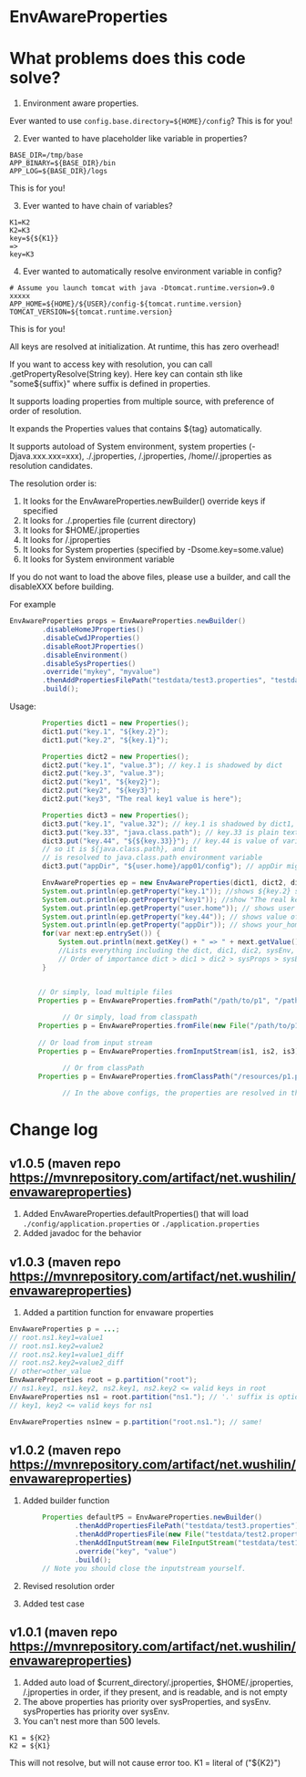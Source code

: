 # EnvAwareProperties
# What problems does this code solve?
1. Environment aware properties.

Ever wanted to use `config.base.directory=${HOME}/config`? This is for you!


2. Ever wanted to have placeholder like variable in properties?
```
BASE_DIR=/tmp/base
APP_BINARY=${BASE_DIR}/bin
APP_LOG=${BASE_DIR}/logs
```
This is for you!

3. Ever wanted to have chain of variables?
```
K1=K2
K2=K3
key=${${K1}}
=>
key=K3
```

4. Ever wanted to automatically resolve environment variable in config?
```
# Assume you launch tomcat with java -Dtomcat.runtime.version=9.0 xxxxx
APP_HOME=${HOME}/${USER}/config-${tomcat.runtime.version}
TOMCAT_VERSION=${tomcat.runtime.version}
```

This is for you!

All keys are resolved at initialization. At runtime, this has zero overhead!

If you want to access key with resolution, you can call .getPropertyResolve(String key).
Here key can contain sth like "some${suffix}" where suffix is defined in properties.

It supports loading properties from multiple source, with preference of order of resolution.

It expands the Properties values that contains ${tag} automatically.

It supports autoload of System environment, system properties (-Djava.xxx.xxx=xxx),
./.jproperties, /.jproperties, /home/<user>/.jproperties as resolution candidates.

The resolution order is:
1. It looks for the EnvAwareProperties.newBuilder() override keys if specified
2. It looks for ./.properties file (current directory)
3. It looks for $HOME/.jproperties
4. It looks for /.jproperties
5. It looks for System properties (specified by -Dsome.key=some.value)
6. It looks for System environment variable

If you do not want to load the above files, please use a builder, and call the disableXXX before building.

For example
```java
EnvAwareProperties props = EnvAwareProperties.newBuilder()
        .disableHomeJProperties()
        .disableCwdJProperties()
        .disableRootJProperties()
        .disableEnvironment()
        .disableSysProperties()
        .override("mykey", "myvalue")
        .thenAddPropertiesFilePath("testdata/test3.properties", "testdata/test4.properties")
        .build();
```

Usage:

```java
        Properties dict1 = new Properties();
        dict1.put("key.1", "${key.2}");
        dict1.put("key.2", "${key.1}");

        Properties dict2 = new Properties();
        dict2.put("key.1", "value.3"); // key.1 is shadowed by dict
        dict2.put("key.3", "value.3");
        dict2.put("key1", "${key2}");
        dict2.put("key2", "${key3}");
        dict2.put("key3", "The real key1 value is here");

        Properties dict3 = new Properties();
        dict3.put("key.1", "value.32"); // key.1 is shadowed by dict1, it is useless here
        dict3.put("key.33", "java.class.path"); // key.33 is plain text value java.class.path
        dict3.put("key.44", "${${key.33}}"); // key.44 is value of variable referenced by key.33,
        // so it is ${java.class.path}, and it
        // is resolved to java.class.path environment variable
        dict3.put("appDir", "${user.home}/app01/config"); // appDir might be resolved to /home/ubuntu/app01/config, for example

        EnvAwareProperties ep = new EnvAwareProperties(dict1, dict2, dict3);
        System.out.println(ep.getProperty("key.1")); //shows ${key.2} since it has a circular reference!
        System.out.println(ep.getProperty("key1")); //show "The real key1 value is here" since it is resolved!
        System.out.println(ep.getProperty("user.home")); // shows user home directory
        System.out.println(ep.getProperty("key.44")); // shows value of env java.class.path, it resolves the chain!
        System.out.println(ep.getProperty("appDir")); // shows your_home_dir/app01/config
        for(var next:ep.entrySet()) {
            System.out.println(next.getKey() + " => " + next.getValue());
            //Lists everything including the dict, dic1, dic2, sysEnv, sysProps!
            // Order of importance dict > dic1 > dic2 > sysProps > sysEnv!
        }


       // Or simply, load multiple files
       Properties p = EnvAwareProperties.fromPath("/path/to/p1", "/path/to/p2");
	
			 // Or simply, load from classpath
       Properties p = EnvAwareProperties.fromFile(new File("/path/to/p1"), new File("/path/to/p2"));
 
       // Or load from input stream
       Properties p = EnvAwareProperties.fromInputStream(is1, is2, is3);

			 // Or from classPath
       Properties p = EnvAwareProperties.fromClassPath("/resources/p1.properties", "/resources/p2.properties");
			
			 // In the above configs, the properties are resolved in the order. Most important properties loads first

```

# Change log
## v1.0.5 (maven repo https://mvnrepository.com/artifact/net.wushilin/envawareproperties)
1. Added EnvAwareProperties.defaultProperties() that will load `./config/application.properties` or `./application.properties`
2. Added javadoc for the behavior

## v1.0.3 (maven repo https://mvnrepository.com/artifact/net.wushilin/envawareproperties)
1. Added a partition function for envaware properties
```java
EnvAwareProperties p = ...;
// root.ns1.key1=value1
// root.ns1.key2=value2
// root.ns2.key1=value1_diff
// root.ns2.key2=value2_diff
// other=other_value
EnvAwareProperties root = p.partition("root");
// ns1.key1, ns1.key2, ns2.key1, ns2.key2 <= valid keys in root
EnvAwareProperties ns1 = root.partition("ns1."); // '.' suffix is optional
// key1, key2 <= valid keys for ns1

EnvAwareProperties ns1new = p.partition("root.ns1."); // same!
```
## v1.0.2 (maven repo https://mvnrepository.com/artifact/net.wushilin/envawareproperties)
1. Added builder function
```java
        Properties defaultP5 = EnvAwareProperties.newBuilder()
                .thenAddPropertiesFilePath("testdata/test3.properties")
                .thenAddPropertiesFile(new File("testdata/test2.properties"))
                .thenAddInputStream(new FileInputStream("testdata/test1.properties"))
                .override("key", "value")
                .build();
        // Note you should close the inputstream yourself.
```

2. Revised resolution order

3. Added test case
## v1.0.1 (maven repo https://mvnrepository.com/artifact/net.wushilin/envawareproperties)
1. Added auto load of $current_directory/.jproperties, $HOME/.jproperties, /.jproperties in order, if they present, and is readable, and is not empty
2. The above properties has priority over sysProperties, and sysEnv. sysProperties has priority over sysEnv.
3. You can't nest more than 500 levels. 
```
K1 = ${K2}
K2 = ${K1}
```
This will not resolve, but will not cause error too. K1 = literal of ("${K2}")
